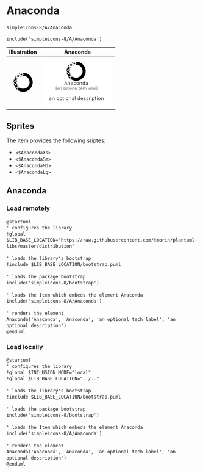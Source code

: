 # Anaconda


```text
simpleicons-8/A/Anaconda
```

```text
include('simpleicons-8/A/Anaconda')
```



| Illustration | Anaconda |
| :---: | :---: |
| ![illustration for Illustration](../../simpleicons-8/A/Anaconda.png) | ![illustration for Anaconda](../../simpleicons-8/A/Anaconda.Local.png) |



## Sprites
The item provides the following sriptes:

- `<$AnacondaXs>`
- `<$AnacondaSm>`
- `<$AnacondaMd>`
- `<$AnacondaLg>`





## Anaconda

### Load remotely
```plantuml
@startuml
' configures the library
!global $LIB_BASE_LOCATION="https://raw.githubusercontent.com/tmorin/plantuml-libs/master/distribution"

' loads the library's bootstrap
!include $LIB_BASE_LOCATION/bootstrap.puml

' loads the package bootstrap
include('simpleicons-8/bootstrap')

' loads the Item which embeds the element Anaconda
include('simpleicons-8/A/Anaconda')

' renders the element
Anaconda('Anaconda', 'Anaconda', 'an optional tech label', 'an optional description')
@enduml
```

### Load locally
```plantuml
@startuml
' configures the library
!global $INCLUSION_MODE="local"
!global $LIB_BASE_LOCATION="../.."

' loads the library's bootstrap
!include $LIB_BASE_LOCATION/bootstrap.puml

' loads the package bootstrap
include('simpleicons-8/bootstrap')

' loads the Item which embeds the element Anaconda
include('simpleicons-8/A/Anaconda')

' renders the element
Anaconda('Anaconda', 'Anaconda', 'an optional tech label', 'an optional description')
@enduml
```


